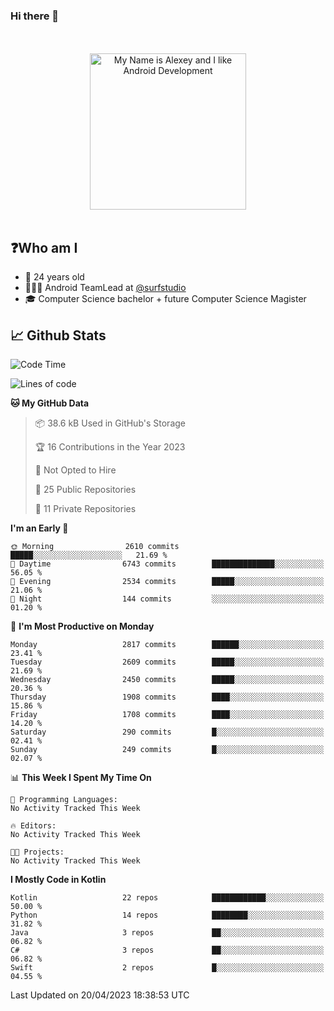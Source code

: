 ### Hi there 👋

<!-- [![Alex's GitHub stats](https://github-readme-stats.vercel.app/api?username=blessedbyjobs)](https://github.com/anuraghazra/github-readme-stats) -->

<!--
**blessedbyjobs/blessedbyjobs** is a ✨ _special_ ✨ repository because its `README.md` (this file) appears on your GitHub profile.


Here are some ideas to get you started:

- 🔭 I’m currently working on ...
- 🌱 I’m currently learning ...
- 👯 I’m looking to collaborate on ...
- 🤔 I’m looking for help with ...
- 💬 Ask me about ...
- 📫 How to reach me: ...
- 😄 Pronouns: ...
- ⚡ Fun fact: ...
-->

<div align="center">
  <br />
  <br />
  <img height="250" alt="My Name is Alexey and I like Android Development" src="images/maxwell_cat.gif" />
  <br />
  <br />

</div>

## ❓Who am I

- 🤵 24 years old
- 👨🏼‍💻 Android TeamLead at [@surfstudio](https://github.com/surfstudio)
- 🎓 Computer Science bachelor + future Computer Science Magister

## 📈 Github Stats

<!--START_SECTION:waka-->
![Code Time](http://img.shields.io/badge/Code%20Time-0%20secs-blue)

![Lines of code](https://img.shields.io/badge/From%20Hello%20World%20I%27ve%20Written-1.3%20million%20lines%20of%20code-blue)

**🐱 My GitHub Data** 

> 📦 38.6 kB Used in GitHub's Storage 
 > 
> 🏆 16 Contributions in the Year 2023
 > 
> 🚫 Not Opted to Hire
 > 
> 📜 25 Public Repositories 
 > 
> 🔑 11 Private Repositories 
 > 
**I'm an Early 🐤** 

```text
🌞 Morning                2610 commits        █████░░░░░░░░░░░░░░░░░░░░   21.69 % 
🌆 Daytime                6743 commits        ██████████████░░░░░░░░░░░   56.05 % 
🌃 Evening                2534 commits        █████░░░░░░░░░░░░░░░░░░░░   21.06 % 
🌙 Night                  144 commits         ░░░░░░░░░░░░░░░░░░░░░░░░░   01.20 % 
```
📅 **I'm Most Productive on Monday** 

```text
Monday                   2817 commits        ██████░░░░░░░░░░░░░░░░░░░   23.41 % 
Tuesday                  2609 commits        █████░░░░░░░░░░░░░░░░░░░░   21.69 % 
Wednesday                2450 commits        █████░░░░░░░░░░░░░░░░░░░░   20.36 % 
Thursday                 1908 commits        ████░░░░░░░░░░░░░░░░░░░░░   15.86 % 
Friday                   1708 commits        ████░░░░░░░░░░░░░░░░░░░░░   14.20 % 
Saturday                 290 commits         █░░░░░░░░░░░░░░░░░░░░░░░░   02.41 % 
Sunday                   249 commits         █░░░░░░░░░░░░░░░░░░░░░░░░   02.07 % 
```


📊 **This Week I Spent My Time On** 

```text
💬 Programming Languages: 
No Activity Tracked This Week

🔥 Editors: 
No Activity Tracked This Week

🐱‍💻 Projects: 
No Activity Tracked This Week
```

**I Mostly Code in Kotlin** 

```text
Kotlin                   22 repos            ████████████░░░░░░░░░░░░░   50.00 % 
Python                   14 repos            ████████░░░░░░░░░░░░░░░░░   31.82 % 
Java                     3 repos             ██░░░░░░░░░░░░░░░░░░░░░░░   06.82 % 
C#                       3 repos             ██░░░░░░░░░░░░░░░░░░░░░░░   06.82 % 
Swift                    2 repos             █░░░░░░░░░░░░░░░░░░░░░░░░   04.55 % 
```




 Last Updated on 20/04/2023 18:38:53 UTC
<!--END_SECTION:waka-->
